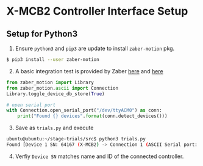 # X-MCB2 Controller Interface Setup

## Setup for Python3
1. Ensure `python3` and `pip3` are update to install `zaber-motion` pkg.
```bash
$ pip3 install --user zaber-motion
```

2. A basic integration test is provided by Zaber [here](https://www.zaber.com/software/docs/motion-library/ascii/tutorials/initialize/) and [here](https://www.zaber.com/software/docs/motion-library/ascii/tutorials/open_port/)

```python
from zaber_motion import Library 
from zaber_motion.ascii import Connection
Library.toggle_device_db_store(True)

# open serial port
with Connection.open_serial_port("/dev/ttyACM0") as conn:
    print("Found {} devices".format(conn.detect_devices()))
```
3. Save as `trials.py` and execute

```bash
ubuntu@ubuntu:~/stage-trials/src$ python3 trials.py
Found [Device 1 SN: 64167 (X-MCB2) -> Connection 1 (ASCII Serial port: /dev/ttyACM0)] devices
```
4. Verfiy `Device SN` matches name and ID of the connected controller. 



